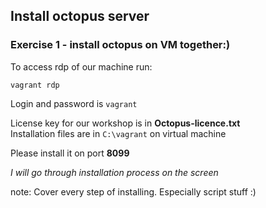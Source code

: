 ##  Install octopus server

### Exercise 1 - install octopus on VM together:)
To access rdp of our machine run:
```
vagrant rdp
```
Login and password is `vagrant`

License key for our workshop is in <b>Octopus-licence.txt</b><br/>
Installation files are in `C:\vagrant` on virtual machine

Please install it on port <b>8099</b>

_I will go through installation process on the screen_

note:
   Cover every step of installing. Especially script stuff :)